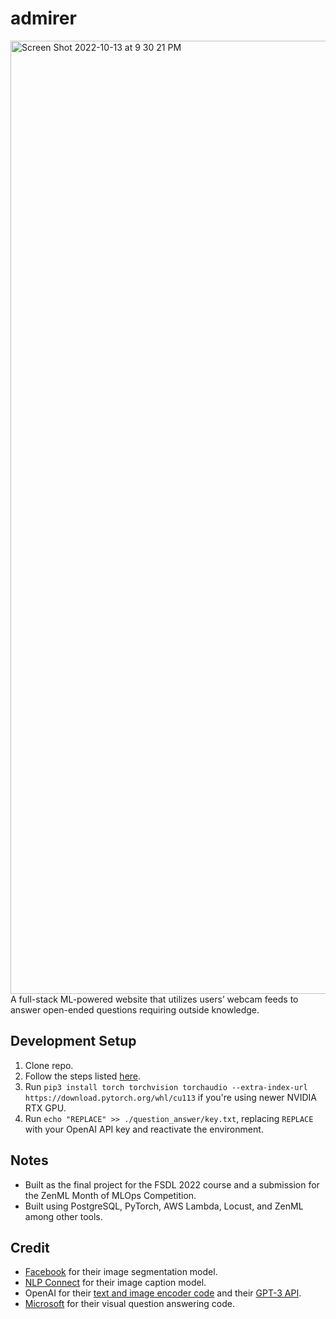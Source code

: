 # admirer
<img width="1525" alt="Screen Shot 2022-10-13 at 9 30 21 PM" src="https://user-images.githubusercontent.com/40700820/195763037-1f5ca861-3eac-4338-8785-f6f16da79ad5.png">
A full-stack ML-powered website that utilizes users’ webcam feeds to answer open-ended questions requiring outside knowledge.

## Development Setup
1. Clone repo.
2. Follow the steps listed [here](https://github.com/full-stack-deep-learning/fsdl-text-recognizer-2022-labs/tree/main/setup).
3. Run `pip3 install torch torchvision torchaudio --extra-index-url https://download.pytorch.org/whl/cu113` if you're using newer NVIDIA RTX GPU.
4. Run `echo "REPLACE" >> ./question_answer/key.txt`, replacing `REPLACE` with your OpenAI API key and reactivate the environment.

## Notes
- Built as the final project for the FSDL 2022 course and a submission for the ZenML Month of MLOps Competition.
- Built using PostgreSQL, PyTorch, AWS Lambda, Locust, and ZenML among other tools.

## Credit
- [Facebook](https://huggingface.co/facebook/detr-resnet-50-panoptic) for their image segmentation model.
- [NLP Connect](https://huggingface.co/nlpconnect/vit-gpt2-image-captioning) for their image caption model.
- OpenAI for their [text and image encoder code](https://huggingface.co/openai/clip-vit-base-patch16) and their [GPT-3 API](https://openai.com/api/).
- [Microsoft](https://github.com/microsoft/PICa) for their visual question answering code.

